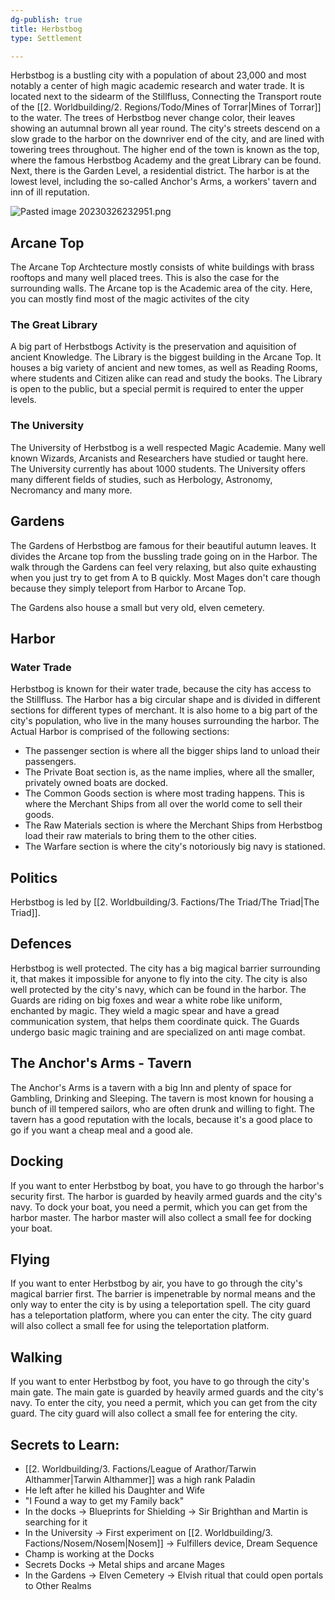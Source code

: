```yaml
---
dg-publish: true
title: Herbstbog
type: Settlement

---
```






Herbstbog is a bustling city with a population of about 23,000 and most notably a center of high magic academic research and water trade.
It is located next to the sidearm of the Stillfluss, Connecting the Transport route of the [[2. Worldbuilding/2. Regions/Todo/Mines of Torrar\|Mines of Torrar]] to the water.
The trees of Herbstbog never change color, their leaves showing an autumnal brown all year round.
The city's streets descend on a slow grade to the harbor on the downriver end of the city, and are lined with towering trees throughout.
The higher end of the town is known as the top, where the famous Herbstbog Academy and the great Library can be found.
Next, there is the Garden Level, a residential district.
The harbor is at the lowest level, including the so-called Anchor's Arms, a workers' tavern and inn of ill reputation.

![Pasted image 20230326232951.png](/img/user/Pictures/Pasted%20image%2020230326232951.png)

## Arcane Top

The Arcane Top Archtecture mostly consists of white buildings with brass rooftops and many well placed trees. This is also the case for the surrounding walls.
The Arcane top is the Academic area of the city. Here, you can mostly find most of the magic activites of the city

### The Great Library

A big part of Herbstbogs Activity is the preservation and aquisition of ancient Knowledge.
The Library is the biggest building in the Arcane Top. It houses a big variety of ancient and new tomes, as well as Reading Rooms, where students and Citizen alike can read and study the books.
The Library is open to the public, but a special permit is required to enter the upper levels.

### The University

The University of Herbstbog is a well respected Magic Academie.
Many well known Wizards, Arcanists and Researchers have studied or taught here.
The University currently has about 1000 students.
The University offers many different fields of studies, such as Herbology, Astronomy, Necromancy and many more.

## Gardens

The Gardens of Herbstbog are famous for their beautiful autumn leaves.
It divides the Arcane top from the bussling trade going on in the Harbor.
The walk through the Gardens can feel very relaxing, but also quite exhausting when you just try to get from A to B quickly.
Most Mages don't care though because they simply teleport from Harbor to Arcane Top.

The Gardens also house a small but very old, elven cemetery.

## Harbor

### Water Trade

Herbstbog is known for their water trade, because the city has access to the Stillfluss.
The Harbor has a big circular shape and is divided in different sections for different types of merchant.
It is also home to a big part of the city's population, who live in the many houses surrounding the harbor.
The Actual Harbor is comprised of the following sections:

- The passenger section is where all the bigger ships land to unload their passengers.
- The Private Boat section is, as the name implies, where all the smaller, privately owned boats are docked.
- The Common Goods section is where most trading happens. This is where the Merchant Ships from all over the world come to sell their goods.
- The Raw Materials section is where the Merchant Ships from Herbstbog load their raw materials to bring them to the other cities.
- The Warfare section is where the city's notoriously big navy is stationed.

## Politics
Herbstbog is led by [[2. Worldbuilding/3. Factions/The Triad/The Triad\|The Triad]].

## Defences

Herbstbog is well protected. The city has a big magical barrier surrounding it, that makes it impossible for anyone to fly into the city.
The city is also well protected by the city's navy, which can be found in the harbor.
The Guards are riding on big foxes and wear a white robe like uniform, enchanted by magic.
They wield a magic spear and have a gread communication system, that helps them coordinate quick.
The Guards undergo basic magic training and are specialized on anti mage combat.

## The Anchor's Arms - Tavern

The Anchor's Arms is a tavern with a big Inn and plenty of space for Gambling, Drinking and Sleeping.
The tavern is most known for housing a bunch of ill tempered sailors, who are often drunk and willing to fight.
The tavern has a good reputation with the locals, because it's a good place to go if you want a cheap meal and a good ale.

## Docking

If you want to enter Herbstbog by boat, you have to go through the harbor's security first.
The harbor is guarded by heavily armed guards and the city's navy.
To dock your boat, you need a permit, which you can get from the harbor master.
The harbor master will also collect a small fee for docking your boat.

## Flying

If you want to enter Herbstbog by air, you have to go through the city's magical barrier first.
The barrier is impenetrable by normal means and the only way to enter the city is by using a teleportation spell.
The city guard has a teleportation platform, where you can enter the city.
The city guard will also collect a small fee for using the teleportation platform.

## Walking

If you want to enter Herbstbog by foot, you have to go through the city's main gate.
The main gate is guarded by heavily armed guards and the city's navy.
To enter the city, you need a permit, which you can get from the city guard.
The city guard will also collect a small fee for entering the city.

## Secrets to Learn:

- [[2. Worldbuilding/3. Factions/League of Arathor/Tarwin Althammer\|Tarwin Althammer]] was a high rank Paladin
- He left after he killed his Daughter and Wife
- "I Found a way to get my Family back"
- In the docks -> Blueprints for Shielding -> Sir Brighthan and Martin is searching for it
- In the University -> First experiment on [[2. Worldbuilding/3. Factions/Nosem/Nosem\|Nosem]] -> Fulfillers device, Dream Sequence
- Champ is working at the Docks
- Secrets Docks -> Metal ships and arcane Mages
 - In the Gardens -> Elven Cemetery -> Elvish ritual that could open portals to Other Realms



